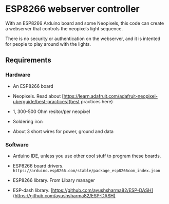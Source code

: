 # ESP8266 webserver controller
With an ESP8266 Arduino board and some Neopixels, this code can create a webserver that controls the neopixels light sequence.

There is no security or authentication on the webserver, and it is intented for people to play around with the lights.

## Requirements
### Hardware
- An ESP8266 board

- Neopixels. Read about [https://learn.adafruit.com/adafruit-neopixel-uberguide/best-practices](best practices here)

- 1, 300-500 Ohm resitor/per neopixel

- Soldering iron

- About 3 short wires for power, ground and data

### Software
- Arduino IDE, unless you use other cool stuff to program these boards.

- ESP8266 board drivers. `https://arduino.esp8266.com/stable/package_esp8266com_index.json`

- ESP8266 library. From Libary manager

- ESP-dash library. [https://github.com/ayushsharma82/ESP-DASH](https://github.com/ayushsharma82/ESP-DASH)
